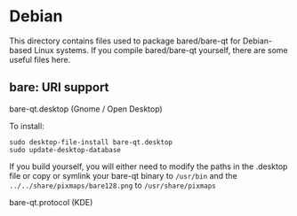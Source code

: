 Debian
======

This directory contains files used to package bared/bare-qt
for Debian-based Linux systems. If you compile bared/bare-qt yourself, there are some useful files here.

## bare: URI support ##

bare-qt.desktop (Gnome / Open Desktop)

To install:

	sudo desktop-file-install bare-qt.desktop
	sudo update-desktop-database

If you build yourself, you will either need to modify the paths in
the .desktop file or copy or symlink your bare-qt binary to `/usr/bin`
and the `../../share/pixmaps/bare128.png` to `/usr/share/pixmaps`

bare-qt.protocol (KDE)